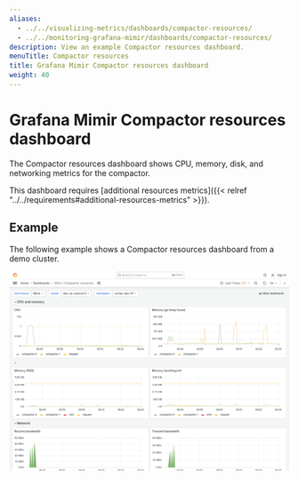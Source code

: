 ```yaml
---
aliases:
  - ../../visualizing-metrics/dashboards/compactor-resources/
  - ../../monitoring-grafana-mimir/dashboards/compactor-resources/
description: View an example Compactor resources dashboard.
menuTitle: Compactor resources
title: Grafana Mimir Compactor resources dashboard
weight: 40
---
```


# Grafana Mimir Compactor resources dashboard

The Compactor resources dashboard shows CPU, memory, disk, and networking metrics for the compactor.

This dashboard requires [additional resources metrics]({{< relref "../../requirements#additional-resources-metrics" >}}).

## Example

The following example shows a Compactor resources dashboard from a demo cluster.

![Grafana Mimir compactor resources dashboard](mimir-compactor-resources.png)
